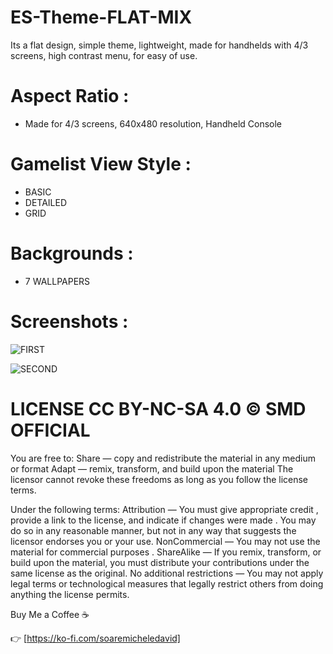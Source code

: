 # ES-Theme-FLAT-MIX

Its a flat design, simple theme, lightweight, made for handhelds with 4/3 screens, high contrast menu, for easy of use.

# Aspect Ratio :
- Made for 4/3 screens, 640x480 resolution,  Handheld Console
  
# Gamelist View Style :
- BASIC
- DETAILED
- GRID
  
# Backgrounds :
- 7 WALLPAPERS

# Screenshots :

![FIRST](https://github.com/soaremicheledavid/ES-Theme-FLAT-MIX/assets/157101299/584062ff-6882-4e38-bdbe-51913df1a881)


![SECOND](https://github.com/soaremicheledavid/ES-Theme-FLAT-MIX/assets/157101299/0c841945-9c2d-4faa-a56a-278ac94e709d)


# LICENSE CC BY-NC-SA 4.0 © SMD OFFICIAL

You are free to:
Share — copy and redistribute the material in any medium or format
Adapt — remix, transform, and build upon the material
The licensor cannot revoke these freedoms as long as you follow the license terms.

Under the following terms:
Attribution — You must give appropriate credit , provide a link to the license, and indicate if changes were made . You may do so in any reasonable manner, but not in any way that suggests the licensor endorses you or your use.
NonCommercial — You may not use the material for commercial purposes .
ShareAlike — If you remix, transform, or build upon the material, you must distribute your contributions under the same license as the original.
No additional restrictions — You may not apply legal terms or technological measures that legally restrict others from doing anything the license permits.

Buy Me a Coffee ☕

👉 [https://ko-fi.com/soaremicheledavid] 
